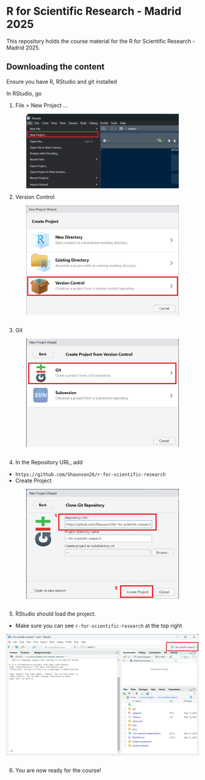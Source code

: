 
# R for Scientific Research - Madrid 2025

<!-- badges: start -->
<!-- badges: end -->

This repository holds the course material for the R for Scientific
Research - Madrid 2025.

## Downloading the content

Ensure you have R, RStudio and git installed

In RStudio, go

1.  File \> New Project …

<img src="readme-images/file-new-project.png" width="400px" style="display: block; margin: auto;" />

2.  Version Control

<img src="readme-images/version-control.png" width="400px" style="display: block; margin: auto;" />
<br>

3.  Git

<img src="readme-images/git.png" width="400px" style="display: block; margin: auto;" />
<br>

4.  In the Repository URL, add

- `https://github.com/Shaunson26/r-for-scientific-research`
- Create Project

<img src="readme-images/github-link.png" width="400px" style="display: block; margin: auto;" />
<br>

5.  RStudio should load the project.

- Make sure you can see `r-for-scientific-research` at the top right

<img src="readme-images/rproject-started.png" width="600px" style="display: block; margin: auto;" />
<br>

6.  You are now ready for the course!
